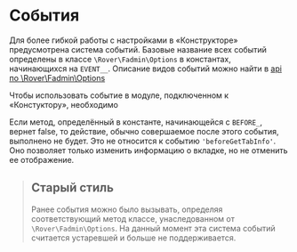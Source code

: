 # События
Для более гибкой работы с настройками в «Конструкторе» предусмотрена система событий. Базовые название всех событий определены в классе `\Rover\Fadmin\Options` в константах, начинающихся на `EVENT__`. Описание видов событий можно найти в [api по \Rover\Fadmin\Options](./api/options.md#Константы)
 
Чтобы использовать событие в модуле, подключенном к «Констуктору», необходимо 

Если метод, определённый в константе, начинающейся с `BEFORE_`, вернет false, то действие, обычно совершаемое после этого события, выполнено не будет. Это не относится к событию `'beforeGetTabInfo'`. Оно позволяет только изменить информацию о вкладке, но не отменить ее отображение.


> ## Старый стиль
> Ранее события можно было вызывать, определяя соответствующий метод классе, унаследованном от `\Rover\Fadmin\Options`. На данный момент эта система событий считается устаревшей и больше не поддерживается.